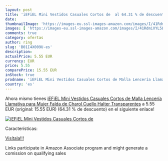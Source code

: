 ```yaml
---
layout: post
title: 'iEFiEL Mini Vestidos Casuales Cortos de  al 64.31 % de descuento'
date: 
thumbnailImage: 'https://images-eu.ssl-images-amazon.com/images/I/41RdmiXYL5L._SL200_.jpg'
images: [ 'https://images-eu.ssl-images-amazon.com/images/I/41RdmiXYL5L._SL200_.jpg' ]
comments: true
category: ofertas
author: ring
slug: 'B01I4X009U-es'
description:
actualPrice: 5.55 EUR
currency: EUR
price: 5.55
comparePrice: 15.55 EUR
inStock: true
prodname: 'iEFiEL Mini Vestidos Casuales Cortos de Malla Lencería Llamativa para Mujer Falda de Charol Cuello Halter Transparentes'
country: 'es'
---
```


Ahora mismo tienes [iEFiEL Mini Vestidos Casuales Cortos de Malla Lencería Llamativa para Mujer Falda de Charol Cuello Halter Transparentes](https://www.amazon.es/dp/B01I4X009U/?tag=tolees-21) a 5.55 EUR (original: 15.55 EUR) (64.31 %  de descuento) en el siguiente enlace!

[![iEFiEL Mini Vestidos Casuales Cortos de ](https://images-eu.ssl-images-amazon.com/images/I/41RdmiXYL5L._SL200_.jpg)](https://www.amazon.es/dp/B01I4X009U/?tag=tolees-21)

Características:


[Visítala!!!](https://www.amazon.es/dp/B01I4X009U/?tag=tolees-21)

Links participate in Amazon Associate program and might generate a comission on qualifying sales
